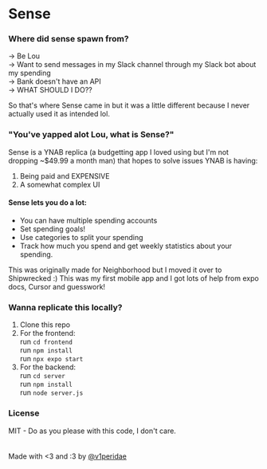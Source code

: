 # Sense

### Where did sense spawn from?

-> Be Lou <br>
-> Want to send messages in my Slack channel through my Slack bot about my spending <br>
-> Bank doesn't have an API <br>
-> WHAT SHOULD I DO??

So that's where Sense came in but it was a little different because I never actually used it as intended lol.

### "You've yapped alot Lou, what is Sense?"

Sense is a YNAB replica (a budgetting app I loved using but I'm not dropping ~$49.99 a month man) that hopes to solve issues YNAB is having:

1. Being paid and EXPENSIVE
2. A somewhat complex UI

#### Sense lets you do a lot:

- You can have multiple spending accounts
  ![]()
- Set spending goals!
  ![]()
- Use categories to split your spending
  ![]()
- Track how much you spend and get weekly statistics about your spending.

This was originally made for Neighborhood but I moved it over to Shipwrecked :) This was my first mobile app and I got lots of help from expo docs, Cursor and guesswork!

### Wanna replicate this locally?

1. Clone this repo
2. For the frontend: <br>
   run `cd frontend`<br>
   run `npm install`<br>
   run `npx expo start`
   <br>
3. For the backend: <br>
   run `cd server`<br>
   run `npm install`<br>
   run `node server.js`

### License

MIT - Do as you please with this code, I don't care.
<br><br><br>
Made with <3 and :3 by [@v1peridae](github.com/v1peridae)
